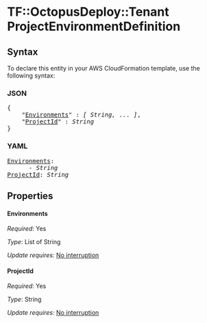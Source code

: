 # TF::OctopusDeploy::Tenant ProjectEnvironmentDefinition

## Syntax

To declare this entity in your AWS CloudFormation template, use the following syntax:

### JSON

<pre>
{
    "<a href="#environments" title="Environments">Environments</a>" : <i>[ String, ... ]</i>,
    "<a href="#projectid" title="ProjectId">ProjectId</a>" : <i>String</i>
}
</pre>

### YAML

<pre>
<a href="#environments" title="Environments">Environments</a>: <i>
      - String</i>
<a href="#projectid" title="ProjectId">ProjectId</a>: <i>String</i>
</pre>

## Properties

#### Environments

_Required_: Yes

_Type_: List of String

_Update requires_: [No interruption](https://docs.aws.amazon.com/AWSCloudFormation/latest/UserGuide/using-cfn-updating-stacks-update-behaviors.html#update-no-interrupt)

#### ProjectId

_Required_: Yes

_Type_: String

_Update requires_: [No interruption](https://docs.aws.amazon.com/AWSCloudFormation/latest/UserGuide/using-cfn-updating-stacks-update-behaviors.html#update-no-interrupt)

